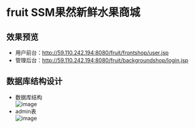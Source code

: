 # fruit SSM果然新鲜水果商城
## 效果预览
- 用户前台：http://59.110.242.194:8080/fruit/frontshop/user.jsp  
- 管理后台：http://59.110.242.194:8080/fruit/backgroundshop/login.jsp
## 数据库结构设计
- 数据库结构  
![image](http://github.com/dubury/fruit/raw/master/src/main/webapp/backgroundshop/1.png)  
- admin表  
![image](http://github.com/dubury/fruit/raw/master/src/main/webapp/backgroundshop/2.png)  
